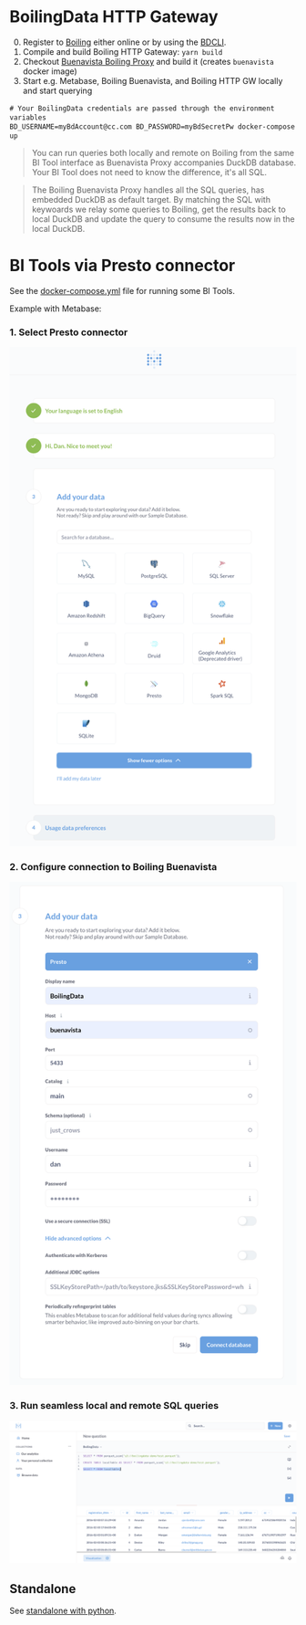 # BoilingData HTTP Gateway

0. Register to [Boiling](https://app.boilingdata.com/) either online or by using the [BDCLI](https://github.com/boilingdata/boilingdata-bdcli).
1. Compile and build Boiling HTTP Gateway: `yarn build`
2. Checkout [Buenavista Boiling Proxy](https://github.com/dforsber/buenavista) and build it (creates `buenavista` docker image)
3. Start e.g. Metabase, Boiling Buenavista, and Boiling HTTP GW locally and start querying

```shell
# Your BoilingData credentials are passed through the environment variables
BD_USERNAME=myBdAccount@cc.com BD_PASSWORD=myBdSecretPw docker-compose up
```

> You can run queries both locally and remote on Boiling from the same BI Tool interface as Buenavista Proxy accompanies DuckDB database. Your BI Tool does not need to know the difference, it's all SQL.

> The Boiling Buenavista Proxy handles all the SQL queries, has embedded DuckDB as default target. By matching the SQL with keywoards we relay some queries to Boiling, get the results back to local DuckDB and update the query to consume the results now in the local DuckDB.

# BI Tools via Presto connector

See the [docker-compose.yml](docker-compose.yml) file for running some BI Tools.

Example with Metabase:

### 1. Select Presto connector

![1. Select Presto](./doc/boiling-with-metabase-1.png)

### 2. Configure connection to Boiling Buenavista

![2. Configure](./doc/boiling-with-metabase-2.png)

### 3. Run seamless local and remote SQL queries

![3. Enjoy](./doc/boiling-with-metabase-3.png)

## Standalone

See [standalone with python](doc/standalone.md).
